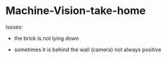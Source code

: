 # Machine-Vision-take-home


issues:

* the brick is not lying down

* sometimes it is behind the wall (camera) not always positive
